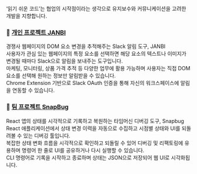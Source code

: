 ‘읽기 쉬운 코드’는 협업의 시작점이라는 생각으로 유지보수와 커뮤니케이션을 고려한 개발을 지향합니다.

### 📌 [개인 프로젝트 JANBI](https://github.com/orgs/jan-bi/repositories)
경쟁사 웹페이지의 DOM 요소 변경을 추적해주는 Slack 알림 도구, JANBI<br>
사용자가 관심 있는 웹페이지의 특정 요소를 선택하면 해당 요소의 텍스트나 이미지가 변경될 때마다 Slack으로 알림을 보내주는 도구입니다.<br>
마케팅, 모니터링, 상품 가격 추적 등 다양한 업무에 활용 가능하며 사용자는 직접 DOM 요소를 선택해 원하는 정보만 알림받을 수 있습니다.<br>
Chrome Extension 기반으로 Slack OAuth 인증을 통해 자신의 워크스페이스에 알림을 연동할 수 있습니다.<br>

### 📌 [팀 프로젝트 SnapBug](https://github.com/orgs/snap-bug/repositories)
React 앱의 상태를 시각적으로 기록하고 복원하는 타임머신 디버깅 도구, Snapbug<br>
React 애플리케이션에서 상태 변경 이력을 자동으로 수집하고 시점별 상태와 UI를 되돌려볼 수 있는 디버깅 툴입니다.<br>
복잡한 상태 변화 흐름을 시각적으로 확인하고 되돌릴 수 있어 디버깅 및 리팩토링에 유용하며 명령어 한 줄로 UI를 공유하거나 다시 실행할 수 있습니다.<br>
CLI 명령어로 기록을 시작하고 종료하며 상태는 JSON으로 저장되어 웹 UI로 시각화됩니다.<br>
